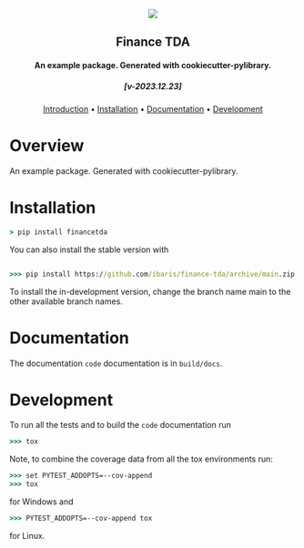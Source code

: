 <div align="center">
    <p>
        <img src="./data/logo/logo.png">
    </p>

<h2 align="center">Finance TDA</h4>
<h4 align="center">An example package. Generated with cookiecutter-pylibrary.</h4>
<h5 align="center">[v-2023.12.23]</h5>

<p align="center">
  <a href="#introduction">Introduction</a> •
  <a href="#installation">Installation</a> •
  <a href="#installation">Documentation</a> •
  <a href="#installation">Development</a>
</p>
</div>

# Overview

An example package. Generated with cookiecutter-pylibrary.


# Installation

```cmd
> pip install financetda
```

You can also install the stable version with

```cmd

>>> pip install https://github.com/ibaris/finance-tda/archive/main.zip

```

To install the in-development version, change the branch name main to the other
available branch names.

# Documentation

The documentation `code` documentation is in `build/docs`.

# Development

To run all the tests and to build the `code` documentation run

```cmd
>>> tox
```

Note, to combine the coverage data from all the tox environments run:

```cmd
>>> set PYTEST_ADDOPTS=--cov-append
>>> tox
```

for Windows and

```cmd
>>> PYTEST_ADDOPTS=--cov-append tox
```

for Linux.
